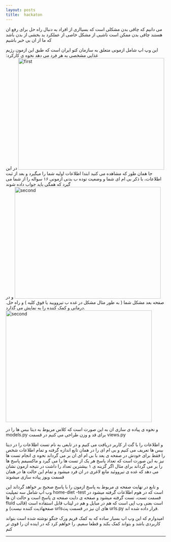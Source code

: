 ```yaml
---
layout: posts
title:  hackaton 
---
```


می دانیم که چاقی بدن مشکلی است که بسیااری  از افراد به دنبال راه حل برای رفع ان هستند 
چاقی بدن ممکن است ناشیی از مشکل خاصی از عملکرد بد بخشی از بدن باشد که ما از ان بی خبر باشیم 
 
این وپ اپ شامل ازمونی متعلق به سازمان کتو ایران است که طبق این ازمون رژیم غذایی مشخصی به هر فرد می دهد 
نحوه ی کارکرد: 
<img src = "assests/images/h1.png" alt = "first"  width = "460" height = "352">
در این جا همان طور که مشاهده می کنید ابتدا اطلاعات اولیه شما را میگیرد 
و بعد از ثبت اطلاعات، با ذکر بی ام ای شما و وضعیت توده ب بدنی  ازمونی ۱۶ سواله را از شما می گیرد که همگی باید جواب داده شوند 
<img src = "assests/images/h2.png" alt = "second"  width = "460" height = "352">
و در صفحه بعد مشکل شما ( به طور مثال مشکل در غده ب تیروویید یا فوق کلیه ) 
و راه حل. درمانی و کمک کننده را به نمایش می گذارد.
<img src = "assests/images/h3.png" alt = "second"  width = "460" height = "352">
 
و نحوه ی پیاده ی سازی ان به این صورت است که  کلاس مریوط به دیتا بیس ها را در models.py  برای قد و وزن طراحی می کنیم 
در قسمت views.py 

و اطلاعات را با گت ار کاربر دریافت می کنیم 
و در تایعی به نام  تست اطلاعات را در دیتا بیس ها تعریف می کنیم 
و بی ام ای را در همان تابع اندازه گرفته و تمام اطلاعات شخص را فقط برای خودش در صفحه ی یعد با بی ام ای ان بر می گرداند 
نحوه ی انجام تست ها نیز به این صورت است که تعداد پاسخ هر یک از تست ها را می گیرد و ماکسیمم پاسخ ها را بر می گرداند برای مثال اگر گزینه ی ۱ بیشترین تعداد را داشت در نتیجه ازمون نشان می دهد که غده ی تیرووئید مانع لاغری در ان فرد میشود 
 و تمام این حالت ها در همان قسمت  ویوز پیاده سازی میشوند 

و تابع در نهایت صفحه ی مربوط به پاسخ ازمون را 
با پاسخ صحیح بر خواهد گرداند
این وب اپ شامل سه تمپلیت home-diet -test است که در هوم اطلاعات گرفته میشود در قسمت تست، تست گرفته میشود و صفحه ی دایت صفحه ی پاسخ است و حالت ان ها fluid است بعنی وب اپی است که هم در مبایل و هم در لپتاب قابل استفاده است (قالب صفحهاذیت کننده نیست) 
و urlsهای ان نیز در قسمت پث urls.py  قرار داده شده اند.


امیدوارم که این وپ اپ بسیار ساده که به کمک فریم ورک جنگو نوشته شده است بتواند کاربردی باشد و بتواند کمک بکند 
و قطعا سعیم. را خواهم کرد که در اینده ان را قوی تر کنم

---